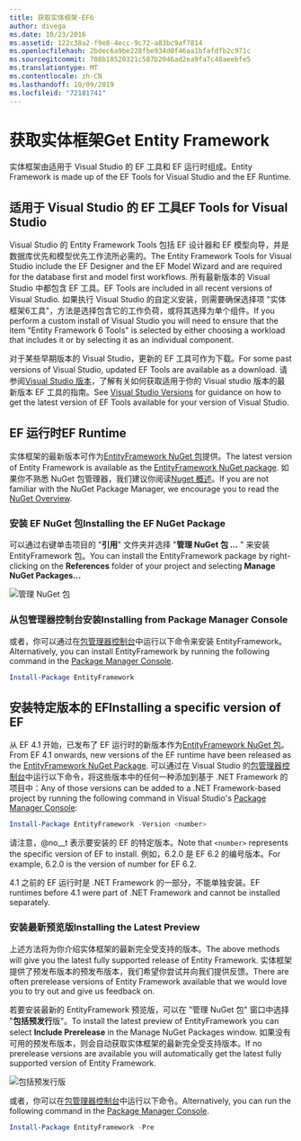 ```yaml
---
title: 获取实体框架-EF6
author: divega
ms.date: 10/23/2016
ms.assetid: 122c38a2-f9e8-4ecc-9c72-a83bc9af7814
ms.openlocfilehash: 2bdec6a9be228fbe934d0f46aa1bfafdfb2c971c
ms.sourcegitcommit: 708b18520321c587b2046ad2ea9fa7c48aeebfe5
ms.translationtype: MT
ms.contentlocale: zh-CN
ms.lasthandoff: 10/09/2019
ms.locfileid: "72181741"
---
```

# <a name="get-entity-framework"></a><span data-ttu-id="b96f7-102">获取实体框架</span><span class="sxs-lookup"><span data-stu-id="b96f7-102">Get Entity Framework</span></span>
<span data-ttu-id="b96f7-103">实体框架由适用于 Visual Studio 的 EF 工具和 EF 运行时组成。</span><span class="sxs-lookup"><span data-stu-id="b96f7-103">Entity Framework is made up of the EF Tools for Visual Studio and the EF Runtime.</span></span>

## <a name="ef-tools-for-visual-studio"></a><span data-ttu-id="b96f7-104">适用于 Visual Studio 的 EF 工具</span><span class="sxs-lookup"><span data-stu-id="b96f7-104">EF Tools for Visual Studio</span></span>

<span data-ttu-id="b96f7-105">Visual Studio 的 Entity Framework Tools 包括 EF 设计器和 EF 模型向导，并是数据库优先和模型优先工作流所必需的。</span><span class="sxs-lookup"><span data-stu-id="b96f7-105">The Entity Framework Tools for Visual Studio include the EF Designer and the EF Model Wizard and are required for the database first and model first workflows.</span></span> <span data-ttu-id="b96f7-106">所有最新版本的 Visual Studio 中都包含 EF 工具。</span><span class="sxs-lookup"><span data-stu-id="b96f7-106">EF Tools are included in all recent versions of Visual Studio.</span></span> <span data-ttu-id="b96f7-107">如果执行 Visual Studio 的自定义安装，则需要确保选择项 "实体框架6工具"，方法是选择包含它的工作负荷，或将其选择为单个组件。</span><span class="sxs-lookup"><span data-stu-id="b96f7-107">If you perform a custom install of Visual Studio you will need to ensure that the item "Entity Framework 6 Tools" is selected by either choosing a workload that includes it or by selecting it as an individual component.</span></span>

<span data-ttu-id="b96f7-108">对于某些早期版本的 Visual Studio，更新的 EF 工具可作为下载。</span><span class="sxs-lookup"><span data-stu-id="b96f7-108">For some past versions of Visual Studio, updated EF Tools are available as a download.</span></span> <span data-ttu-id="b96f7-109">请参阅[Visual Studio 版本](~/ef6/what-is-new/visual-studio.md)，了解有关如何获取适用于你的 Visual studio 版本的最新版本 EF 工具的指南。</span><span class="sxs-lookup"><span data-stu-id="b96f7-109">See [Visual Studio Versions](~/ef6/what-is-new/visual-studio.md) for guidance on how to get the latest version of EF Tools available for your version of Visual Studio.</span></span>

## <a name="ef-runtime"></a><span data-ttu-id="b96f7-110">EF 运行时</span><span class="sxs-lookup"><span data-stu-id="b96f7-110">EF Runtime</span></span>

<span data-ttu-id="b96f7-111">实体框架的最新版本可作为[EntityFramework NuGet 包](https://nuget.org/packages/EntityFramework/)提供。</span><span class="sxs-lookup"><span data-stu-id="b96f7-111">The latest version of Entity Framework is available as the [EntityFramework NuGet package](https://nuget.org/packages/EntityFramework/).</span></span> <span data-ttu-id="b96f7-112">如果你不熟悉 NuGet 包管理器，我们建议你阅读[Nuget 概述](https://docs.microsoft.com/nuget/consume-packages/overview-and-workflow)。</span><span class="sxs-lookup"><span data-stu-id="b96f7-112">If you are not familiar with the NuGet Package Manager, we encourage you to read the [NuGet Overview](https://docs.microsoft.com/nuget/consume-packages/overview-and-workflow).</span></span>

### <a name="installing-the-ef-nuget-package"></a><span data-ttu-id="b96f7-113">安装 EF NuGet 包</span><span class="sxs-lookup"><span data-stu-id="b96f7-113">Installing the EF NuGet Package</span></span>

<span data-ttu-id="b96f7-114">可以通过右键单击项目的 "**引用**" 文件夹并选择 "**管理 NuGet 包 ...** " 来安装 EntityFramework 包。</span><span class="sxs-lookup"><span data-stu-id="b96f7-114">You can install the EntityFramework package by right-clicking on the **References** folder of your project and selecting **Manage NuGet Packages…**</span></span>

![管理 NuGet 包](~/ef6/media/managenugetpackages.png)

### <a name="installing-from-package-manager-console"></a><span data-ttu-id="b96f7-116">从包管理器控制台安装</span><span class="sxs-lookup"><span data-stu-id="b96f7-116">Installing from Package Manager Console</span></span>

<span data-ttu-id="b96f7-117">或者，你可以通过在[包管理器控制台](https://docs.nuget.org/docs/start-here/using-the-package-manager-console)中运行以下命令来安装 EntityFramework。</span><span class="sxs-lookup"><span data-stu-id="b96f7-117">Alternatively, you can install EntityFramework by running the following command in the [Package Manager Console](https://docs.nuget.org/docs/start-here/using-the-package-manager-console).</span></span>

``` powershell
Install-Package EntityFramework
```

## <a name="installing-a-specific-version-of-ef"></a><span data-ttu-id="b96f7-118">安装特定版本的 EF</span><span class="sxs-lookup"><span data-stu-id="b96f7-118">Installing a specific version of EF</span></span>

<span data-ttu-id="b96f7-119">从 EF 4.1 开始，已发布了 EF 运行时的新版本作为[EntityFramework NuGet 包](https://www.nuget.org/packages/EntityFramework/)。</span><span class="sxs-lookup"><span data-stu-id="b96f7-119">From EF 4.1 onwards, new versions of the EF runtime have been released as the [EntityFramework NuGet Package](https://www.nuget.org/packages/EntityFramework/).</span></span> <span data-ttu-id="b96f7-120">可以通过在 Visual Studio 的[包管理器控制台](https://docs.nuget.org/docs/start-here/using-the-package-manager-console)中运行以下命令，将这些版本中的任何一种添加到基于 .NET Framework 的项目中：</span><span class="sxs-lookup"><span data-stu-id="b96f7-120">Any of those versions can be added to a .NET Framework-based project by running the following command in Visual Studio's [Package Manager Console](https://docs.nuget.org/docs/start-here/using-the-package-manager-console):</span></span>

``` powershell
Install-Package EntityFramework -Version <number>
```

<span data-ttu-id="b96f7-121">请注意，@no__t 表示要安装的 EF 的特定版本。</span><span class="sxs-lookup"><span data-stu-id="b96f7-121">Note that `<number>` represents the specific version of EF to install.</span></span> <span data-ttu-id="b96f7-122">例如，6.2.0 是 EF 6.2 的编号版本。</span><span class="sxs-lookup"><span data-stu-id="b96f7-122">For example, 6.2.0 is the version of number for EF 6.2.</span></span>   

<span data-ttu-id="b96f7-123">4\.1 之前的 EF 运行时是 .NET Framework 的一部分，不能单独安装。</span><span class="sxs-lookup"><span data-stu-id="b96f7-123">EF runtimes before 4.1 were part of .NET Framework and cannot be installed separately.</span></span>

### <a name="installing-the-latest-preview"></a><span data-ttu-id="b96f7-124">安装最新预览版</span><span class="sxs-lookup"><span data-stu-id="b96f7-124">Installing the Latest Preview</span></span>

<span data-ttu-id="b96f7-125">上述方法将为你介绍实体框架的最新完全受支持的版本。</span><span class="sxs-lookup"><span data-stu-id="b96f7-125">The above methods will give you the latest fully supported release of Entity Framework.</span></span> <span data-ttu-id="b96f7-126">实体框架提供了预发布版本的预发布版本，我们希望你尝试并向我们提供反馈。</span><span class="sxs-lookup"><span data-stu-id="b96f7-126">There are often prerelease versions of Entity Framework available that we would love you to try out and give us feedback on.</span></span>

<span data-ttu-id="b96f7-127">若要安装最新的 EntityFramework 预览版，可以在 "管理 NuGet 包" 窗口中选择 "**包括预发行**版"。</span><span class="sxs-lookup"><span data-stu-id="b96f7-127">To install the latest preview of EntityFramework you can select **Include Prerelease** in the Manage NuGet Packages window.</span></span> <span data-ttu-id="b96f7-128">如果没有可用的预发布版本，则会自动获取实体框架的最新完全受支持版本。</span><span class="sxs-lookup"><span data-stu-id="b96f7-128">If no prerelease versions are available you will automatically get the latest fully supported version of Entity Framework.</span></span>

![包括预发行版](~/ef6/media/includeprerelease.png)

<span data-ttu-id="b96f7-130">或者，你可以在[包管理器控制台](https://docs.nuget.org/docs/start-here/using-the-package-manager-console)中运行以下命令。</span><span class="sxs-lookup"><span data-stu-id="b96f7-130">Alternatively, you can run the following command in the [Package Manager Console](https://docs.nuget.org/docs/start-here/using-the-package-manager-console).</span></span>

``` powershell
Install-Package EntityFramework -Pre
```
